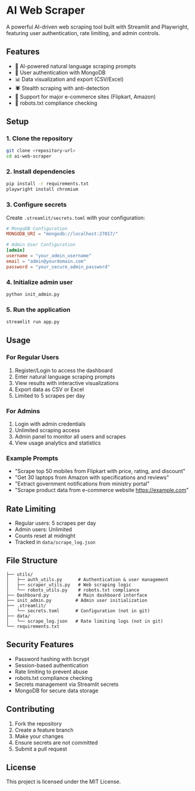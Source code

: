 # AI Web Scraper

A powerful AI-driven web scraping tool built with Streamlit and Playwright, featuring user authentication, rate limiting, and admin controls.

## Features

- 🤖 AI-powered natural language scraping prompts
- 🔐 User authentication with MongoDB
- 📊 Data visualization and export (CSV/Excel)
- 🕷️ Stealth scraping with anti-detection
- 📱 Support for major e-commerce sites (Flipkart, Amazon)
- 🤖 robots.txt compliance checking

## Setup

### 1. Clone the repository
```bash
git clone <repository-url>
cd ai-web-scraper
```

### 2. Install dependencies
```bash
pip install -r requirements.txt
playwright install chromium
```

### 3. Configure secrets
Create `.streamlit/secrets.toml` with your configuration:

```toml
# MongoDB Configuration
MONGODB_URI = "mongodb://localhost:27017/"

# Admin User Configuration
[admin]
username = "your_admin_username"
email = "admin@yourdomain.com"
password = "your_secure_admin_password"
```

### 4. Initialize admin user
```bash
python init_admin.py
```

### 5. Run the application
```bash
streamlit run app.py
```

## Usage

### For Regular Users
1. Register/Login to access the dashboard
2. Enter natural language scraping prompts
3. View results with interactive visualizations
4. Export data as CSV or Excel
5. Limited to 5 scrapes per day

### For Admins
1. Login with admin credentials
2. Unlimited scraping access
3. Admin panel to monitor all users and scrapes
4. View usage analytics and statistics

### Example Prompts
- "Scrape top 50 mobiles from Flipkart with price, rating, and discount"
- "Get 30 laptops from Amazon with specifications and reviews"
- "Extract government notifications from ministry portal"
- "Scrape product data from e-commerce website https://example.com"

## Rate Limiting

- Regular users: 5 scrapes per day
- Admin users: Unlimited
- Counts reset at midnight
- Tracked in `data/scrape_log.json`

## File Structure
```
├── utils/
│   ├── auth_utils.py      # Authentication & user management
│   ├── scraper_utils.py   # Web scraping logic
│   └── robots_utils.py    # robots.txt compliance
├── Dashboard.py           # Main dashboard interface
├── init_admin.py         # Admin user initialization
├── .streamlit/
│   └── secrets.toml      # Configuration (not in git)
├── data/
│   └── scrape_log.json   # Rate limiting logs (not in git)
└── requirements.txt
```

## Security Features

- Password hashing with bcrypt
- Session-based authentication
- Rate limiting to prevent abuse
- robots.txt compliance checking
- Secrets management via Streamlit secrets
- MongoDB for secure data storage

## Contributing

1. Fork the repository
2. Create a feature branch
3. Make your changes
4. Ensure secrets are not committed
5. Submit a pull request

## License

This project is licensed under the MIT License.
